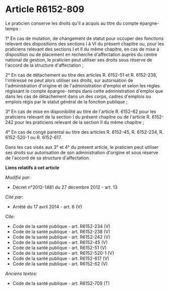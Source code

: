 # Article R6152-809

Le praticien conserve les droits qu'il a acquis au titre du compte épargne-temps : 

1° En cas de mutation, de changement de statut pour occuper des fonctions relevant des dispositions des sections I à VI du
présent chapitre ou, pour les praticiens relevant des sections I et II du même chapitre, en cas de mise à disposition ou de
placement en recherche d'affectation auprès du centre national de gestion, le praticien peut utiliser ses droits sous réserve
de l'accord de la structure d'affectation ; 

2° En cas de détachement au titre des articles R. 6152-51 et R. 6152-238, l'intéressé ne peut alors utiliser ses droits, sur
autorisation de l'administration d'origine et de l'administration d'emploi et selon les règles régissant le compte épargne-
temps dans cette administration d'emploi que dans les cas de détachement dans un des corps, cadres d'emplois ou emplois régis
par le statut général de la fonction publique ; 

3° En cas de mise en disponibilité au titre de l'article R. 6152-62 pour les praticiens relevant de la section I du présent
chapitre ou de l'article R. 6152-242 pour les praticiens relevant de la section II du même chapitre ; 

4° En cas de congé parental au titre des articles R. 6152-45, R. 6152-234, R. 6152-520-1 ou R. 6152-617. 

Dans les cas visés aux 3° et 4° du présent article, le praticien peut utiliser ses droits sur autorisation de son
administration d'origine et sous réserve de l'accord de sa structure d'affectation.

**Liens relatifs à cet article**

_Modifié par_:

  - Décret n°2012-1481 du 27 décembre 2012 - art. 13

_Cité par_:

  - Arrêté du 17 avril 2014 - art. 6 (V)

_Cite_:

  - Code de la santé publique - art. R6152-234 (V)
  - Code de la santé publique - art. R6152-238 (V)
  - Code de la santé publique - art. R6152-242 (V)
  - Code de la santé publique - art. R6152-45 (V)
  - Code de la santé publique - art. R6152-51 (V)
  - Code de la santé publique - art. R6152-520-1 (V)
  - Code de la santé publique - art. R6152-617 (V)
  - Code de la santé publique - art. R6152-62 (V)

_Anciens textes_:

  - Code de la santé publique - art. R6152-709 (T)
